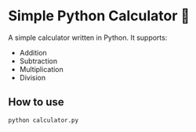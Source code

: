 # Simple Python Calculator 🧮

A simple calculator written in Python. It supports:

- Addition
- Subtraction
- Multiplication
- Division

## How to use

```bash
python calculator.py
